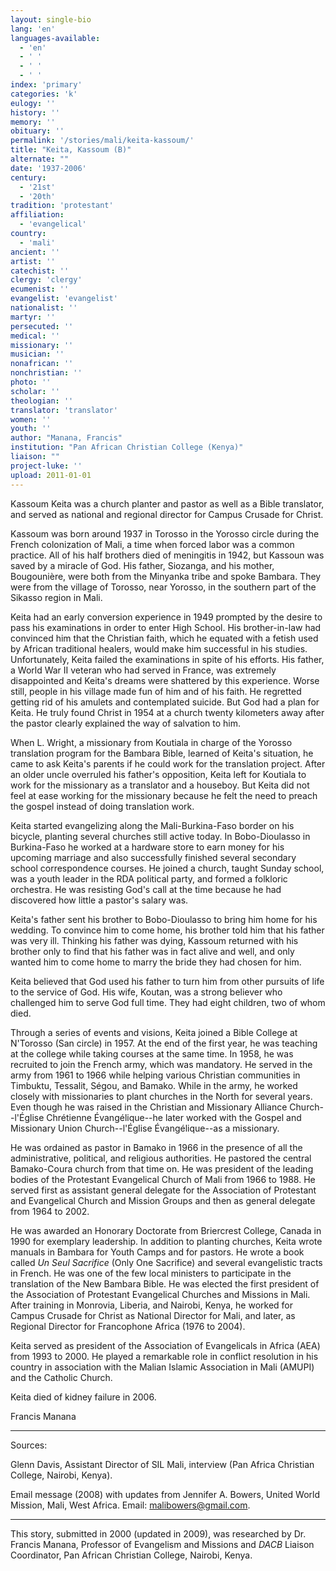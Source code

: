 ```yaml
---
layout: single-bio
lang: 'en'
languages-available:
  - 'en'
  - ' '
  - ' '
  - ' '
index: 'primary'
categories: 'k'
eulogy: ''
history: ''
memory: ''
obituary: ''
permalink: '/stories/mali/keita-kassoum/'
title: "Keita, Kassoum (B)"
alternate: ""
date: '1937-2006'
century:
  - '21st'
  - '20th'
tradition: 'protestant'
affiliation:
  - 'evangelical'
country:
  - 'mali'
ancient: ''
artist: ''
catechist: ''
clergy: 'clergy'
ecumenist: ''
evangelist: 'evangelist'
nationalist: ''
martyr: ''
persecuted: ''
medical: ''
missionary: ''
musician: ''
nonafrican: ''
nonchristian: ''
photo: ''
scholar: ''
theologian: ''
translator: 'translator'
women: ''
youth: ''
author: "Manana, Francis"
institution: "Pan African Christian College (Kenya)"
liaison: ""
project-luke: ''
upload: 2011-01-01
---
```




Kassoum Keita was a church planter and pastor as well as a Bible translator, and served as national and regional director for Campus Crusade for Christ.

Kassoum was born around 1937 in Torosso in the Yorosso circle during the French colonization of Mali, a time when forced labor was a common practice. All of his half brothers died of meningitis in 1942, but Kassoun was saved by a miracle of God. His father, Siozanga, and his mother, Bougouni&egrave;re, were both from the Minyanka tribe and spoke Bambara. They were from the village of Torosso, near Yorosso, in the southern part of the Sikasso region in Mali.

Keita had an early conversion experience in 1949 prompted by the desire to pass his examinations in order to enter High School. His brother-in-law had convinced him that the Christian faith, which he equated with a fetish used by African traditional healers, would make him successful in his studies. Unfortunately, Keita failed the examinations in spite of his efforts. His father, a World War II veteran who had served in France, was extremely disappointed and Keita's dreams were shattered by this experience. Worse still, people in his village made fun of him and of his faith. He regretted getting rid of his amulets and contemplated suicide. But God had a plan for Keita. He truly found Christ in 1954 at a church twenty kilometers away after the pastor clearly explained the way of salvation to him.

When L. Wright, a missionary from Koutiala in charge of the Yorosso translation program for the Bambara Bible, learned of Keita's situation, he came to ask Keita's parents if he could work for the translation project. After an older uncle overruled his father's opposition, Keita left for Koutiala to work for the missionary as a translator and a houseboy. But Keita did not feel at ease working for the missionary because he felt the need to preach the gospel instead of doing translation work.

Keita started evangelizing along the Mali-Burkina-Faso border on his bicycle, planting several churches still active today. In Bobo-Dioulasso in Burkina-Faso he worked at a hardware store to earn money for his upcoming marriage and also successfully finished several secondary school correspondence courses. He joined a church, taught Sunday school, was a youth leader in the RDA political party, and formed a folkloric orchestra.  He was resisting God's call at the time because he had discovered how little a pastor's salary was.

Keita's father sent his brother to Bobo-Dioulasso to bring him home for his wedding.  To convince him to come home, his brother told him that his father was very ill. Thinking his father was dying, Kassoum returned with his brother only to find that his father was in fact alive and well, and only wanted him to come home to marry the bride they had chosen for him.

Keita believed that God used his father to turn him from other pursuits of life to the service of God. His wife, Koutan, was a strong believer who challenged him to serve God full time. They had eight children, two of whom died.

Through a series of events and visions, Keita joined a Bible College at N'Torosso (San circle) in 1957. At the end of the first year, he was teaching at the college while taking courses at the same time. In 1958, he was recruited to join the French army, which was mandatory. He served in the army from 1961 to 1966 while helping various Christian communities in Timbuktu, Tessalit, S&eacute;gou, and Bamako. While in the army, he worked closely with missionaries to plant churches in the North for several years. Even though he was raised in the Christian and Missionary Alliance Church--l'&Eacute;glise Chr&eacute;tienne &Eacute;vang&eacute;lique--he later worked with the Gospel and Missionary Union Church--l'&Eacute;glise &Eacute;vang&eacute;lique--as a missionary.

He was ordained as pastor in Bamako in 1966 in the presence of all the administrative, political, and religious authorities. He pastored the central Bamako-Coura church from that time on. He was president of the leading bodies of the Protestant Evangelical Church of Mali from 1966 to 1988. He served first as assistant general delegate for the Association of Protestant and Evangelical Church and Mission Groups and then as general delegate from 1964 to 2002.

He was awarded an Honorary Doctorate from Briercrest College, Canada in 1990 for exemplary leadership. In addition to planting churches, Keita wrote manuals in Bambara for Youth Camps and for pastors. He wrote a book called *Un Seul Sacrifice* (Only One Sacrifice) and several evangelistic tracts in French. He was one of the few local ministers to participate in the translation of the New Bambara Bible. He was  elected the first president of the Association of Protestant Evangelical Churches and Missions in Mali. After training in Monrovia, Liberia, and Nairobi, Kenya, he worked for Campus Crusade for Christ as National Director for Mali, and later, as Regional Director for Francophone Africa (1976 to 2004).

Keita served as president of the Association of Evangelicals in Africa (AEA) from 1993 to 2000. He played a remarkable role in conflict resolution in his country in association with the Malian Islamic Association in Mali (AMUPI) and the Catholic Church.

Keita died of kidney failure in 2006.

Francis Manana

---

Sources:

Glenn Davis, Assistant Director of SIL Mali, interview (Pan Africa Christian College, Nairobi, Kenya).

Email message (2008) with updates from Jennifer A. Bowers, United World Mission, Mali, West Africa. Email: malibowers@gmail.com.

---

This story, submitted in 2000 (updated in 2009), was researched by Dr. Francis Manana, Professor of Evangelism and Missions and *DACB* Liaison Coordinator, Pan African Christian College, Nairobi, Kenya.
